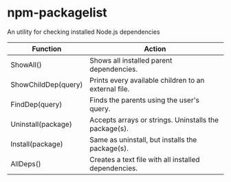 # npm-packagelist
An utility for checking installed Node.js dependencies

Function | Action
------------ | -------------
ShowAll() | Shows all installed parent dependencies.
ShowChildDep(query) | Prints every available children to an external file.
FindDep(query) | Finds the parents using the user's query.
Uninstall(package) | Accepts arrays or strings. Uninstalls the package(s).
Install(package) | Same as uninstall, but installs the package(s).
AllDeps() | Creates a text file with all installed dependencies.
